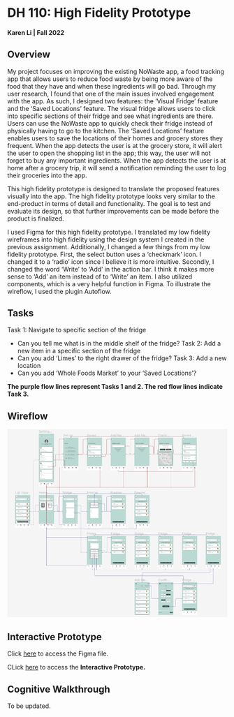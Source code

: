 # DH 110: High Fidelity Prototype
#### Karen Li | Fall 2022

## Overview 
My project focuses on improving the existing NoWaste app, a food tracking app that allows users to reduce food waste by being more aware of the food that they have and when these ingredients will go bad. Through my user research, I found that one of the main issues involved engagement with the app. As such, I designed two features: the ‘Visual Fridge’ feature and the ‘Saved Locations’ feature. The visual fridge allows users to click into specific sections of their fridge and see what ingredients are there. Users can use the NoWaste app to quickly check their fridge instead of physically having to go to the kitchen. The ‘Saved Locations’ feature enables users to save the locations of their homes and grocery stores they frequent. When the app detects the user is at the grocery store, it will alert the user to open the shopping list in the app; this way, the user will not forget to buy any important ingredients. When the app detects the user is at home after a grocery trip, it will send a notification reminding the user to log their groceries into the app.

This high fidelity prototype is designed to translate the proposed features visually into the app. The high fidelity prototype looks very similar to the end-product in terms of detail and functionality. The goal is to test and evaluate its design, so that further improvements can be made before the product is finalized. 

I used Figma for this high fidelity prototype. I translated my low fidelity wireframes into high fidelity using the design system I created in the previous assignment. Additionally, I changed a few things from my low fidelity prototype. First, the select button uses a ‘checkmark’ icon. I changed it to a ‘radio’ icon since I believe it is more intuitive. Secondly, I changed the word ‘Write’ to ‘Add’ in the action bar. I think it makes more sense to ‘Add’ an item instead of to ‘Write’ an item. I also utilized components, which is a very helpful function in Figma. To illustrate the wireflow, I used the plugin Autoflow.

## Tasks
Task 1: Navigate to specific section of the fridge
- Can you tell me what is in the middle shelf of the fridge?
Task 2: Add a new item in a specific section of the fridge
- Can you add ‘Limes’ to the right drawer of the fridge?
Task 3: Add a new location
- Can you add ‘Whole Foods Market’ to your ‘Saved Locations’?

**The purple flow lines represent Tasks 1 and 2. 
The red flow lines indicate Task 3.**

## Wireflow
<img src="Hifi-Prototype.png">

## Interactive Prototype
Click <a href="https://www.figma.com/file/czR3N08g49YFkTxlKsBVpg/DH110-Assignment-7?node-id=0%3A1&t=5NE51X7mr5qCRzPc-1">here</a> to access the Figma file. 

CLick <a href="https://www.figma.com/proto/czR3N08g49YFkTxlKsBVpg/DH110-Assignment-7?page-id=0%3A1&node-id=1%3A431&viewport=-1272%2C556%2C0.37&scaling=scale-down&starting-point-node-id=1%3A431">here</a> to access the **Interactive Prototype.**

## Cognitive Walkthrough
To be updated. 

